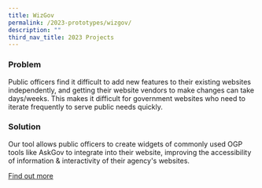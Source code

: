 ```yaml
---
title: WizGov
permalink: /2023-prototypes/wizgov/
description: ""
third_nav_title: 2023 Projects
---
```


### Problem
Public officers find it difficult to add new features to their existing websites independently, and getting their website vendors to make changes can take days/weeks. This makes it difficult for government websites who need to iterate frequently to serve public needs quickly.

### Solution
Our tool allows public officers to create widgets of commonly used OGP tools like AskGov to integrate into their website, improving the accessibility of information & interactivity of their agency's websites.

[Find out more](https://docs.google.com/presentation/d/1ADtEOaz3sVcnWC8leRY-RF7uGVcAPQmXU3Wr_Oo339w/edit?usp=sharing)